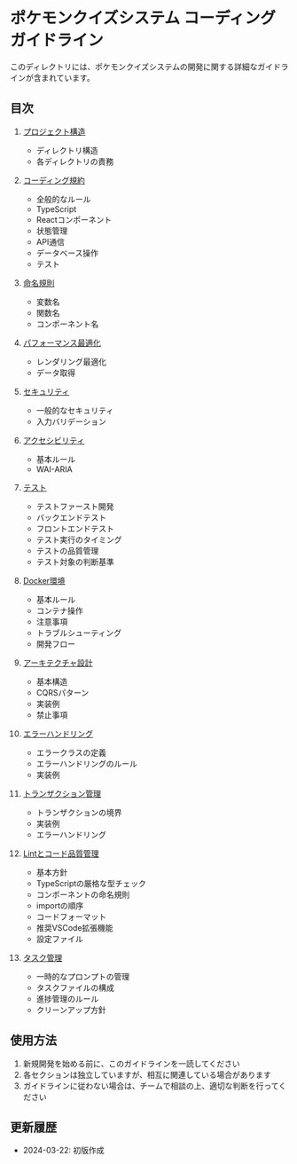 # ポケモンクイズシステム コーディングガイドライン

このディレクトリには、ポケモンクイズシステムの開発に関する詳細なガイドラインが含まれています。

## 目次

1. [プロジェクト構造](./project_structure.md)
   - ディレクトリ構造
   - 各ディレクトリの責務

2. [コーディング規約](./coding_conventions.md)
   - 全般的なルール
   - TypeScript
   - Reactコンポーネント
   - 状態管理
   - API通信
   - データベース操作
   - テスト

3. [命名規則](./naming_conventions.md)
   - 変数名
   - 関数名
   - コンポーネント名

4. [パフォーマンス最適化](./performance.md)
   - レンダリング最適化
   - データ取得

5. [セキュリティ](./security.md)
   - 一般的なセキュリティ
   - 入力バリデーション

6. [アクセシビリティ](./accessibility.md)
   - 基本ルール
   - WAI-ARIA

7. [テスト](./testing.md)
   - テストファースト開発
   - バックエンドテスト
   - フロントエンドテスト
   - テスト実行のタイミング
   - テストの品質管理
   - テスト対象の判断基準

8. [Docker環境](./docker.md)
   - 基本ルール
   - コンテナ操作
   - 注意事項
   - トラブルシューティング
   - 開発フロー

9. [アーキテクチャ設計](./architecture.md)
   - 基本構造
   - CQRSパターン
   - 実装例
   - 禁止事項

10. [エラーハンドリング](./error_handling.md)
    - エラークラスの定義
    - エラーハンドリングのルール
    - 実装例

11. [トランザクション管理](./transaction.md)
    - トランザクションの境界
    - 実装例
    - エラーハンドリング

12. [Lintとコード品質管理](./linting.md)
    - 基本方針
    - TypeScriptの厳格な型チェック
    - コンポーネントの命名規則
    - importの順序
    - コードフォーマット
    - 推奨VSCode拡張機能
    - 設定ファイル

13. [タスク管理](./task_management/temp_prompts_usage.md)
    - 一時的なプロンプトの管理
    - タスクファイルの構成
    - 進捗管理のルール
    - クリーンアップ方針

## 使用方法

1. 新規開発を始める前に、このガイドラインを一読してください
2. 各セクションは独立していますが、相互に関連している場合があります
3. ガイドラインに従わない場合は、チームで相談の上、適切な判断を行ってください

## 更新履歴

- 2024-03-22: 初版作成 